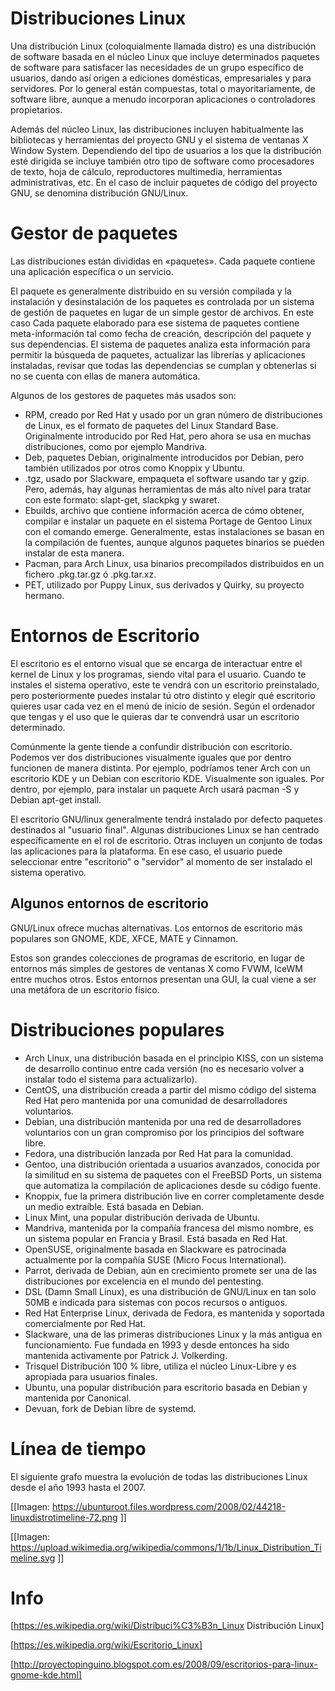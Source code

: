 # Distribuciones Linux
Una distribución Linux (coloquialmente llamada distro) es una distribución de software basada en el núcleo Linux que incluye determinados paquetes de software para satisfacer las necesidades de un grupo específico de usuarios, dando así origen a ediciones domésticas, empresariales y para servidores. Por lo general están compuestas, total o mayoritariamente, de software libre, aunque a menudo incorporan aplicaciones o controladores propietarios.

Además del núcleo Linux, las distribuciones incluyen habitualmente las bibliotecas y herramientas del proyecto GNU y el sistema de ventanas X Window System. Dependiendo del tipo de usuarios a los que la distribución esté dirigida se incluye también otro tipo de software como procesadores de texto, hoja de cálculo, reproductores multimedia, herramientas administrativas, etc. En el caso de incluir paquetes de código del proyecto GNU, se denomina distribución GNU/Linux.

# Gestor de paquetes 
Las distribuciones están divididas en «paquetes». Cada paquete contiene una aplicación específica o un servicio.

El paquete es generalmente distribuido en su versión compilada y la instalación y desinstalación de los paquetes es controlada por un sistema de gestión de paquetes en lugar de un simple gestor de archivos. En este caso Cada paquete elaborado para ese sistema de paquetes contiene meta-información tal como fecha de creación, descripción del paquete y sus dependencias. El sistema de paquetes analiza esta información para permitir la búsqueda de paquetes, actualizar las librerías y aplicaciones instaladas, revisar que todas las dependencias se cumplan y obtenerlas si no se cuenta con ellas de manera automática.

Algunos de los gestores de paquetes más usados son:

- RPM, creado por Red Hat y usado por un gran número de distribuciones de Linux, es el formato de paquetes del Linux Standard Base. Originalmente introducido por Red Hat, pero ahora se usa en muchas distribuciones, como por ejemplo Mandriva.
- Deb, paquetes Debian, originalmente introducidos por Debian, pero también utilizados por otros como Knoppix y Ubuntu. 
- .tgz, usado por Slackware, empaqueta el software usando tar y gzip. Pero, además, hay algunas herramientas de más alto nivel para tratar con este formato: slapt-get, slackpkg y swaret.
- Ebuilds, archivo que contiene información acerca de cómo obtener, compilar e instalar un paquete en el sistema Portage de Gentoo Linux con el comando emerge. Generalmente, estas instalaciones se basan en la compilación de fuentes, aunque algunos paquetes binarios se pueden instalar de esta manera.
- Pacman, para Arch Linux, usa binarios precompilados distribuidos en un fichero .pkg.tar.gz ó .pkg.tar.xz.
- PET, utilizado por Puppy Linux, sus derivados y Quirky, su proyecto hermano.

# Entornos de Escritorio
El escritorio es el entorno visual que se encarga de interactuar entre el kernel de Linux y los programas, siendo vital para el usuario. Cuando te instales el sistema operativo, este te vendrá con un escritorio preinstalado, pero posteriormente puedes instalar tú otro distinto y elegir qué escritorio quieres usar cada vez en el menú de inicio de sesión. Según el ordenador que tengas y el uso que le quieras dar te convendrá usar un escritorio determinado. 

Comúnmente la gente tiende a confundir distribución con escritorio. Podemos ver dos distribuciones visualmente iguales que por dentro funcionen de manera distinta. Por ejemplo, podríamos tener Arch con un escritorio KDE y un Debian con escritorio KDE. Visualmente son iguales. Por dentro, por ejemplo, para instalar un paquete Arch usará pacman -S y Debian apt-get install.

El escritorio GNU/linux generalmente tendrá instalado por defecto paquetes destinados al "usuario final". Algunas distribuciones Linux se han centrado específicamente en el rol de escritorio. Otras incluyen un conjunto de todas las aplicaciones para la plataforma. En ese caso, el usuario puede seleccionar entre "escritorio" o "servidor" al momento de ser instalado el sistema operativo.

## Algunos entornos de escritorio 
GNU/Linux ofrece muchas alternativas. Los entornos de escritorio más populares son GNOME, KDE, XFCE, MATE y Cinnamon.

Estos son grandes colecciones de programas de escritorio, en lugar de entornos más simples de gestores de ventanas X como FVWM, IceWM entre muchos otros. Estos entornos presentan una GUI, la cual viene a ser una metáfora de un escritorio físico.

# Distribuciones populares 
- Arch Linux, una distribución basada en el principio KISS, con un sistema de desarrollo continuo entre cada versión (no es necesario volver a instalar todo el sistema para actualizarlo).
- CentOS, una distribución creada a partir del mismo código del sistema Red Hat pero mantenida por una comunidad de desarrolladores voluntarios.
- Debian, una distribución mantenida por una red de desarrolladores voluntarios con un gran compromiso por los principios del software libre.
- Fedora, una distribución lanzada por Red Hat para la comunidad.
- Gentoo, una distribución orientada a usuarios avanzados, conocida por la similitud en su sistema de paquetes con el FreeBSD Ports, un sistema que automatiza la compilación de aplicaciones desde su código fuente.
- Knoppix, fue la primera distribución live en correr completamente desde un medio extraíble. Está basada en Debian.
- Linux Mint, una popular distribución derivada de Ubuntu.
- Mandriva, mantenida por la compañía francesa del mismo nombre, es un sistema popular en Francia y Brasil. Está basada en Red Hat.
- OpenSUSE, originalmente basada en Slackware es patrocinada actualmente por la compañía SUSE (Micro Focus International).
- Parrot, derivada de Debian, aún en crecimiento promete ser una de las distribuciones por excelencia en el mundo del pentesting.
- DSL (Damn Small Linux), es una distribución de GNU/Linux en tan solo 50MB e indicada para sistemas con pocos recursos o antiguos.
- Red Hat Enterprise Linux, derivada de Fedora, es mantenida y soportada comercialmente por Red Hat.
- Slackware, una de las primeras distribuciones Linux y la más antigua en funcionamiento. Fue fundada en 1993 y desde entonces ha sido mantenida activamente por Patrick J. Volkerding.
- Trisquel Distribución 100 % libre, utiliza el núcleo Linux-Libre y es apropiada para usuarios finales.
- Ubuntu, una popular distribución para escritorio basada en Debian y mantenida por Canonical.
- Devuan, fork de Debian libre de systemd.


# Línea de tiempo
El siguiente grafo muestra la evolución de todas las distribuciones Linux desde el año 1993 hasta el 2007.

[[Imagen: https://ubunturoot.files.wordpress.com/2008/02/44218-linuxdistrotimeline-72.png ]]

[[Imagen: https://upload.wikimedia.org/wikipedia/commons/1/1b/Linux_Distribution_Timeline.svg ]]



# Info 
[https://es.wikipedia.org/wiki/Distribuci%C3%B3n_Linux Distribución Linux]

[https://es.wikipedia.org/wiki/Escritorio_Linux]

[http://proyectopinguino.blogspot.com.es/2008/09/escritorios-para-linux-gnome-kde.html]
